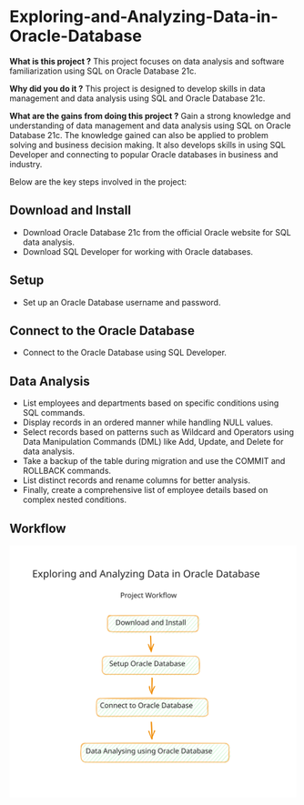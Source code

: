 # Exploring-and-Analyzing-Data-in-Oracle-Database

**What is this project ?**
This project focuses on data analysis and software familiarization using SQL on Oracle Database 21c.

**Why did you do it ?**
This project is designed to develop skills in data management and data analysis using SQL and Oracle Database 21c.

**What are the gains from doing this project ?**
Gain a strong knowledge and understanding of data management and data analysis using SQL on Oracle Database 21c. The knowledge gained can also be applied to problem solving and business decision making. It also develops skills in using SQL Developer and connecting to popular Oracle databases in business and industry.


Below are the key steps involved in the project:

## Download and Install
- Download Oracle Database 21c from the official Oracle website for SQL data analysis.
- Download SQL Developer for working with Oracle databases.

## Setup
- Set up an Oracle Database username and password.

## Connect to the Oracle Database
- Connect to the Oracle Database using SQL Developer.

## Data Analysis
- List employees and departments based on specific conditions using SQL commands.
- Display records in an ordered manner while handling NULL values.
- Select records based on patterns such as Wildcard and Operators using Data Manipulation Commands (DML) like Add, Update, and Delete for data analysis.
- Take a backup of the table during migration and use the COMMIT and ROLLBACK commands.
- List distinct records and rename columns for better analysis.
- Finally, create a comprehensive list of employee details based on complex nested conditions.

## Workflow
![Workflow](https://github.com/Thanaraklee/Exploring-and-Analyzing-Data-in-Oracle-Database/blob/main/workflow.svg?raw=true)


